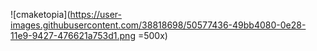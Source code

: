 ![cmaketopia](https://user-images.githubusercontent.com/38818698/50577436-49bb4080-0e28-11e9-9427-476621a753d1.png =500x)

